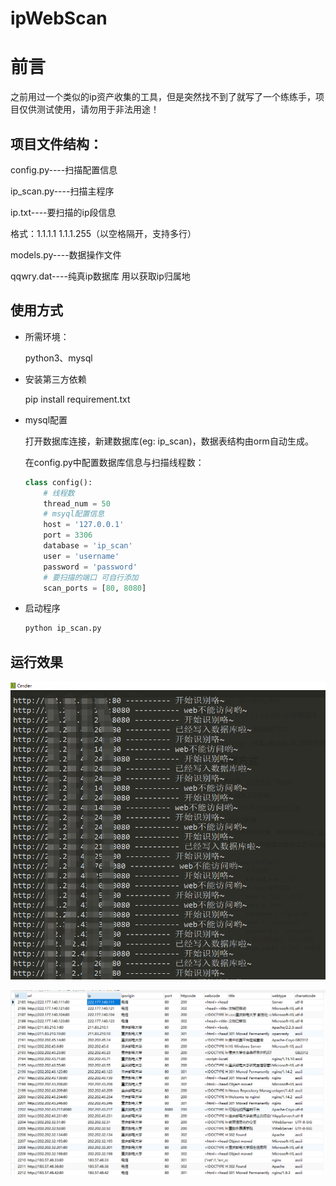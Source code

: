# ipWebScan

# 前言

之前用过一个类似的ip资产收集的工具，但是突然找不到了就写了一个练练手，项目仅供测试使用，请勿用于非法用途！

## 项目文件结构：

config.py----扫描配置信息

ip_scan.py----扫描主程序

ip.txt----要扫描的ip段信息

格式：1.1.1.1 1.1.1.255（以空格隔开，支持多行）  

models.py----数据操作文件

qqwry.dat----纯真ip数据库 用以获取ip归属地

## 使用方式

- 所需环境：

  python3、mysql 

- 安装第三方依赖

  pip install requirement.txt

- mysql配置

  打开数据库连接，新建数据库(eg: ip_scan)，数据表结构由orm自动生成。

  在config.py中配置数据库信息与扫描线程数：

  ```python
  class config():
      # 线程数
      thread_num = 50
      # msyql配置信息
      host = '127.0.0.1'
      port = 3306
      database = 'ip_scan'
      user = 'username'
      password = 'password'
      # 要扫描的端口 可自行添加
      scan_ports = [80, 8080]
  ```

- 启动程序

  ```bash
  python ip_scan.py
  ```

## 运行效果

![1570972255635](img/ip_scan.png)

![1570973040148](img/db.png)
